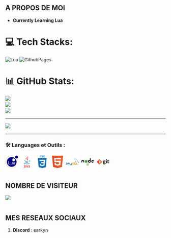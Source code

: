 # 


## A PROPOS DE MOI

- **Currently Learning Lua**

#
# 💻 Tech Stacks:
![Lua](https://img.shields.io/badge/lua-%232C2D72.svg?style=for-the-badge&logo=lua&logoColor=white) ![GithubPages](https://img.shields.io/badge/github%20pages-121013?style=for-the-badge&logo=github&logoColor=white)
# 📊 GitHub Stats:
![](https://github-readme-stats.vercel.app/api?username=E3rkyn&theme=tokyonight&hide_border=false&include_all_commits=true&count_private=true)<br/>
![](https://github-readme-streak-stats.herokuapp.com/?user=E3rkyn&theme=tokyonight&hide_border=false)<br/>
![](https://github-readme-stats.vercel.app/api/top-langs/?username=E3rkyn&theme=tokyonight&hide_border=false&include_all_commits=true&count_private=true&layout=compact)

---
[![](https://visitcount.itsvg.in/api?id=E3rkyn&icon=2&color=1)](https://visitcount.itsvg.in)

<!-- Proudly created with GPRM ( https://gprm.itsvg.in ) -->

---

### :hammer_and_wrench: Languages et Outils :
<div>
  <img src="https://github.com/devicons/devicon/blob/master/icons/lua/lua-original-wordmark.svg" title="Lua" alt="Lua" width="40" height="40"/>&nbsp;
  <img src="https://github.com/devicons/devicon/blob/master/icons/java/java-original-wordmark.svg" title="Java" alt="Java" width="40" height="40"/>&nbsp;
  <img src="https://github.com/devicons/devicon/blob/master/icons/css3/css3-plain-wordmark.svg"  title="CSS3" alt="CSS" width="40" height="40"/>&nbsp;
  <img src="https://github.com/devicons/devicon/blob/master/icons/html5/html5-original.svg" title="HTML5" alt="HTML" width="40" height="40"/>&nbsp;
  <img src="https://github.com/devicons/devicon/blob/master/icons/mysql/mysql-original-wordmark.svg" title="MySQL"  alt="MySQL" width="40" height="40"/>&nbsp;
  <img src="https://github.com/devicons/devicon/blob/master/icons/nodejs/nodejs-original-wordmark.svg" title="NodeJS" alt="NodeJS" width="40" height="40"/>&nbsp;
  <img src="https://github.com/devicons/devicon/blob/master/icons/git/git-original-wordmark.svg" title="Git" **alt="Git" width="40" height="40"/>
</div>

#
#
## NOMBRE DE VISITEUR
<img src="https://profile-counter.glitch.me/E3rkyn/count.svg" style="max-width:100%;">

#

#
## MES RESEAUX SOCIAUX

 1. **Discord** : earkyn

#
